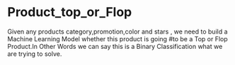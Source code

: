 # Product_top_or_Flop
Given any products category,promotion,color and stars , we need to build a Machine Learning Model whether this product is going #to be a Top or Flop Product.In Other Words we can say this is a Binary Classification what we are trying to solve.
